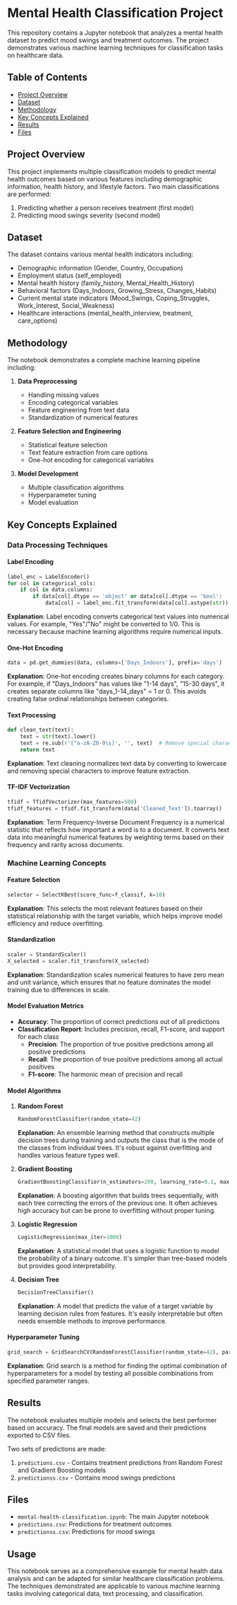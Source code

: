 # Mental Health Classification Project

This repository contains a Jupyter notebook that analyzes a mental health dataset to predict mood swings and treatment outcomes. The project demonstrates various machine learning techniques for classification tasks on healthcare data.

## Table of Contents
- [Project Overview](#project-overview)
- [Dataset](#dataset)
- [Methodology](#methodology)
- [Key Concepts Explained](#key-concepts-explained)
- [Results](#results)
- [Files](#files)

## Project Overview

This project implements multiple classification models to predict mental health outcomes based on various features including demographic information, health history, and lifestyle factors. Two main classifications are performed:
1. Predicting whether a person receives treatment (first model)
2. Predicting mood swings severity (second model)

## Dataset

The dataset contains various mental health indicators including:
- Demographic information (Gender, Country, Occupation)
- Employment status (self_employed)
- Mental health history (family_history, Mental_Health_History)
- Behavioral factors (Days_Indoors, Growing_Stress, Changes_Habits)
- Current mental state indicators (Mood_Swings, Coping_Struggles, Work_Interest, Social_Weakness)
- Healthcare interactions (mental_health_interview, treatment, care_options)

## Methodology

The notebook demonstrates a complete machine learning pipeline including:

1. **Data Preprocessing**
   - Handling missing values
   - Encoding categorical variables
   - Feature engineering from text data
   - Standardization of numerical features

2. **Feature Selection and Engineering**
   - Statistical feature selection
   - Text feature extraction from care options
   - One-hot encoding for categorical variables

3. **Model Development**
   - Multiple classification algorithms
   - Hyperparameter tuning
   - Model evaluation

## Key Concepts Explained

### Data Processing Techniques

#### Label Encoding
```python
label_enc = LabelEncoder()
for col in categorical_cols:
    if col in data.columns:
        if data[col].dtype == 'object' or data[col].dtype == 'bool':
            data[col] = label_enc.fit_transform(data[col].astype(str))
```
**Explanation**: Label encoding converts categorical text values into numerical values. For example, "Yes"/"No" might be converted to 1/0. This is necessary because machine learning algorithms require numerical inputs.

#### One-Hot Encoding
```python
data = pd.get_dummies(data, columns=['Days_Indoors'], prefix='days')
```
**Explanation**: One-hot encoding creates binary columns for each category. For example, if "Days_Indoors" has values like "1-14 days", "15-30 days", it creates separate columns like "days_1-14_days" = 1 or 0. This avoids creating false ordinal relationships between categories.

#### Text Processing
```python
def clean_text(text):
    text = str(text).lower()
    text = re.sub(r'[^a-zA-Z0-9\s]', '', text)  # Remove special characters
    return text
```
**Explanation**: Text cleaning normalizes text data by converting to lowercase and removing special characters to improve feature extraction.

#### TF-IDF Vectorization
```python
tfidf = TfidfVectorizer(max_features=500)
tfidf_features = tfidf.fit_transform(data['Cleaned_Text']).toarray()
```
**Explanation**: Term Frequency-Inverse Document Frequency is a numerical statistic that reflects how important a word is to a document. It converts text data into meaningful numerical features by weighting terms based on their frequency and rarity across documents.

### Machine Learning Concepts

#### Feature Selection
```python
selector = SelectKBest(score_func=f_classif, k=10)
```
**Explanation**: This selects the most relevant features based on their statistical relationship with the target variable, which helps improve model efficiency and reduce overfitting.

#### Standardization
```python
scaler = StandardScaler()
X_selected = scaler.fit_transform(X_selected)
```
**Explanation**: Standardization scales numerical features to have zero mean and unit variance, which ensures that no feature dominates the model training due to differences in scale.

#### Model Evaluation Metrics

- **Accuracy**: The proportion of correct predictions out of all predictions
- **Classification Report**: Includes precision, recall, F1-score, and support for each class
  - **Precision**: The proportion of true positive predictions among all positive predictions
  - **Recall**: The proportion of true positive predictions among all actual positives
  - **F1-score**: The harmonic mean of precision and recall

#### Model Algorithms

1. **Random Forest**
   ```python
   RandomForestClassifier(random_state=42)
   ```
   **Explanation**: An ensemble learning method that constructs multiple decision trees during training and outputs the class that is the mode of the classes from individual trees. It's robust against overfitting and handles various feature types well.

2. **Gradient Boosting**
   ```python
   GradientBoostingClassifier(n_estimators=200, learning_rate=0.1, max_depth=5)
   ```
   **Explanation**: A boosting algorithm that builds trees sequentially, with each tree correcting the errors of the previous one. It often achieves high accuracy but can be prone to overfitting without proper tuning.

3. **Logistic Regression**
   ```python
   LogisticRegression(max_iter=1000)
   ```
   **Explanation**: A statistical model that uses a logistic function to model the probability of a binary outcome. It's simpler than tree-based models but provides good interpretability.

4. **Decision Tree**
   ```python
   DecisionTreeClassifier()
   ```
   **Explanation**: A model that predicts the value of a target variable by learning decision rules from features. It's easily interpretable but often needs ensemble methods to improve performance.

#### Hyperparameter Tuning
```python
grid_search = GridSearchCV(RandomForestClassifier(random_state=42), param_grid, cv=5)
```
**Explanation**: Grid search is a method for finding the optimal combination of hyperparameters for a model by testing all possible combinations from specified parameter ranges.

## Results

The notebook evaluates multiple models and selects the best performer based on accuracy. The final models are saved and their predictions exported to CSV files. 

Two sets of predictions are made:
1. `predictions.csv` - Contains treatment predictions from Random Forest and Gradient Boosting models
2. `predictionss.csv` - Contains mood swings predictions

## Files

- `mental-health-classification.ipynb`: The main Jupyter notebook
- `predictions.csv`: Predictions for treatment outcomes
- `predictionss.csv`: Predictions for mood swings

## Usage

This notebook serves as a comprehensive example for mental health data analysis and can be adapted for similar healthcare classification problems. The techniques demonstrated are applicable to various machine learning tasks involving categorical data, text processing, and classification.
